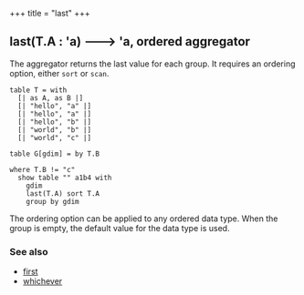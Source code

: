 +++
title = "last"
+++

## last(T.A : 'a) 🡒 'a, ordered aggregator

The aggregator returns the last value for each group. It requires an ordering option, either `sort` or `scan`.

```envision
table T = with
  [| as A, as B |]
  [| "hello", "a" |]
  [| "hello", "a" |]
  [| "hello", "b" |]
  [| "world", "b" |]
  [| "world", "c" |]

table G[gdim] = by T.B

where T.B != "c"
  show table "" a1b4 with
    gdim
    last(T.A) sort T.A
    group by gdim
```

The ordering option can be applied to any ordered data type. When the group is empty, the default value for the data type is used.

### See also

* [first](../../def/first/)
* [whichever](../../vwx/whichever/)
